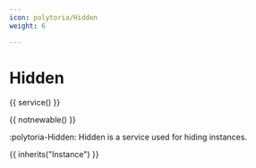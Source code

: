 ```yaml
---
icon: polytoria/Hidden
weight: 6

---
```


# Hidden

{{ service() }}

{{ notnewable() }}

:polytoria-Hidden: Hidden is a service used for hiding instances.

{{ inherits("Instance") }}
